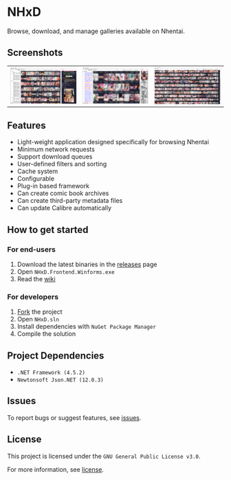 # NHxD

Browse, download, and manage galleries available on Nhentai.

## Screenshots

<table>
    <tr>
        <td>
            <img alt="Details" src="/docs/screenshots/details.jpg"/>
        </td>
        <td>
            <img alt="Download" src="/docs/screenshots/download.jpg"/>
        </td>
        <td>
            <img alt="Fullscreen" src="/docs/screenshots/fullscreen.jpg"/>
        </td>
    </tr>
</table>

## Features

* Light-weight application designed specifically for browsing Nhentai
* Minimum network requests
* Support download queues
* User-defined filters and sorting
* Cache system
* Configurable
* Plug-in based framework
* Can create comic book archives
* Can create third-party metadata files
* Can update Calibre automatically

## How to get started

### For end-users

1. Download the latest binaries in the [releases](https://github.com/NHxD/NHxD/releases) page
2. Open `NHxD.Frontend.Winforms.exe`
3. Read the [wiki](https://github.com/NHxD/NHxD/wiki)

### For developers

1. [Fork](https://github.com/NHxD/NHxD/fork) the project
2. Open `NHxD.sln`
3. Install dependencies with `NuGet Package Manager`
4. Compile the solution

## Project Dependencies

- `.NET Framework (4.5.2)`
- `Newtonsoft Json.NET (12.0.3)`

## Issues

To report bugs or suggest features, see [issues](https://github.com/NHxD/NHxD/issues).

## License

This project is licensed under the `GNU General Public License v3.0`.

For more information, see [license](LICENSE).

